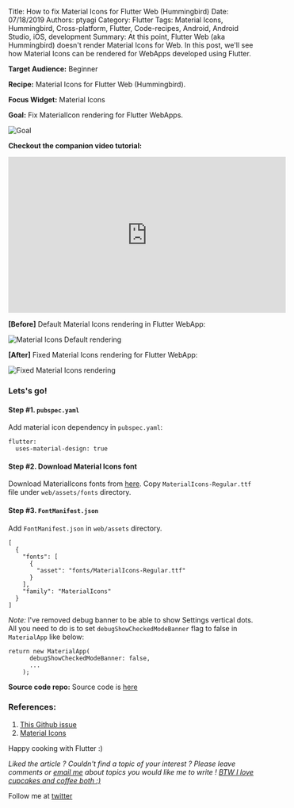 Title: How to fix Material Icons for Flutter Web (Hummingbird)
Date: 07/18/2019
Authors: ptyagi
Category: Flutter
Tags: Material Icons, Hummingbird, Cross-platform, Flutter, Code-recipes, Android, Android Studio, iOS, development
Summary: At this point, Flutter Web (aka Hummingbird) doesn't render Material Icons for Web. In this post, we'll see how Material Icons can be rendered for WebApps developed using Flutter.

**Target Audience:** Beginner

**Recipe:** Material Icons for Flutter Web (Hummingbird).

**Focus Widget:** Material Icons

**Goal:** Fix MaterialIcon rendering for Flutter WebApps.

![Goal]({attach}../../images/flutter/web_material_icon.jpg)


**Checkout the companion video tutorial:**
<iframe width="560" height="315" src="https://www.youtube.com/embed/bgLiVIIu3bA" frameborder="0" allow="accelerometer; autoplay; encrypted-media; gyroscope; picture-in-picture" allowfullscreen></iframe>



**[Before]** Default Material Icons rendering in Flutter WebApp:

![Material Icons Default rendering]({attach}../../images/flutter/web_materialicon_1.jpg)


**[After]** Fixed Material Icons rendering for Flutter WebApp:

![Fixed Material Icons rendering]({attach}../../images/flutter/web_materialicon_2.jpg)


### Lets's go! ###

#### Step #1. `pubspec.yaml` ####
Add material icon dependency in `pubspec.yaml`:
```
flutter:
  uses-material-design: true
```

#### Step #2. Download Material Icons font ####
Download MaterialIcons fonts from [here](https://github.com/google/material-design-icons/raw/master/iconfont/MaterialIcons-Regular.ttf). Copy `MaterialIcons-Regular.ttf` file under `web/assets/fonts` directory.

#### Step #3. `FontManifest.json` ####
Add `FontManifest.json` in `web/assets` directory.

```
[
  {
    "fonts": [
      {
        "asset": "fonts/MaterialIcons-Regular.ttf"
      }
    ],
    "family": "MaterialIcons"
  }
]
```

_Note:_ I've removed debug banner to be able to show Settings vertical dots. All you need to do is to set `debugShowCheckedModeBanner` flag to false in `MaterialApp` like below:
```
return new MaterialApp(
      debugShowCheckedModeBanner: false,
      ...
    );
```


**Source code repo:**
Source code is [here](https://github.com/ptyagicodecamp/flutter_cookbook/tree/popupmenubutton-web/flutter_widgets)


### References: ###
1. [This Github issue](https://github.com/flutter/flutter/issues/32540)
2. [Material Icons](https://github.com/google/material-design-icons/raw/master/iconfont/MaterialIcons-Regular.ttf)

Happy cooking with Flutter :)

_Liked the article ?
Couldn't find a topic of your interest ? Please leave comments or [email me](mailto:ptyagicodecamp@gmail.com) about topics you would like me to write !
[BTW I love cupcakes and coffee both :)](https://www.paypal.me/pritya)_

Follow me at [twitter](https://twitter.com/ptyagi13)
